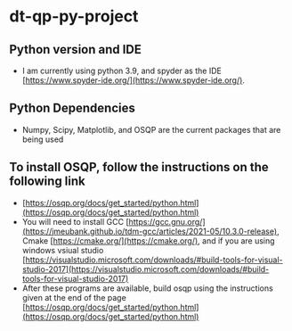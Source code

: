 # dt-qp-py-project
## Python version and IDE
- I am currently using python 3.9, and spyder as the IDE [https://www.spyder-ide.org/](https://www.spyder-ide.org/).

## Python Dependencies
- Numpy, Scipy, Matplotlib, and OSQP are the current packages that are being used

## To install OSQP, follow the instructions on the following link
- [https://osqp.org/docs/get_started/python.html](https://osqp.org/docs/get_started/python.html)
- You will need to install GCC [https://gcc.gnu.org/](https://jmeubank.github.io/tdm-gcc/articles/2021-05/10.3.0-release), Cmake [https://cmake.org/](https://cmake.org/), and if you are using windows vsiual studio [https://visualstudio.microsoft.com/downloads/#build-tools-for-visual-studio-2017](https://visualstudio.microsoft.com/downloads/#build-tools-for-visual-studio-2017)
- After these programs are available, build osqp using the instructions given at the end of the page [https://osqp.org/docs/get_started/python.html](https://osqp.org/docs/get_started/python.html)
 
 
